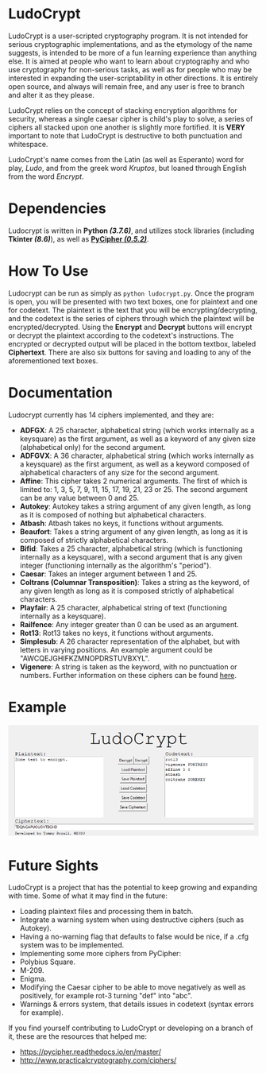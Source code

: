 # LudoCrypt
LudoCrypt is a user-scripted cryptography program. It is not intended for serious cryptographic implementations, and as the etymology of the name suggests, is intended to be more of a fun learning experience than anything else. It is aimed at people who want to learn about cryptography and who use cryptography for non-serious tasks, as well as for people who may be interested in expanding the user-scriptability in other directions. It is entirely open source, and always will remain free, and any user is free to branch and alter it as they please. 

LudoCrypt relies on the concept of stacking encryption algorithms for security, whereas a single caesar cipher is child's play to solve, a series of ciphers all stacked upon one another is slightly more fortified. It is **VERY** important to note that LudoCrypt is destructive to both punctuation and whitespace.

LudoCrypt's name comes from the Latin (as well as Esperanto) word for play, *Ludo*, and from the greek word *Kruptos*, but loaned through English from the word *Encrypt*. 

# Dependencies
Ludocrypt is written in **Python *(3.7.6)***, and utilizes stock libraries (including **Tkinter *(8.6)***), as well as [**PyCipher *(0.5.2)***](https://github.com/jameslyons/pycipher).

# How To Use
Ludocrypt can be run as simply as `python ludocrypt.py`. Once the program is open, you will be presented with two text boxes, one for plaintext and one for codetext. The plaintext is the text that you will be encrypting/decrypting, and the codetext is the series of ciphers through which the plaintext will be encrypted/decrypted. Using the **Encrypt** and **Decrypt** buttons will encrypt or decrypt the plaintext according to the codetext's instructions. The encrypted or decrypted output will be placed in the bottom textbox, labeled **Ciphertext**. There are also six buttons for saving and loading to any of the aforementioned text boxes.

# Documentation
Ludocrypt currently has 14 ciphers implemented, and they are:
 * **ADFGX**: A 25 character, alphabetical string (which works internally as a keysquare) as the first argument, as well as a keyword of any given size (alphabetical only) for the second argument.
 * **ADFGVX**: A 36 character, alphabetical string (which works internally as a keysquare) as the first argument, as well as a keyword composed of alphabetical characters of any size for the second argument.
 * **Affine**: This cipher takes 2 numerical arguments. The first of which is limited to: 1, 3, 5, 7, 9, 11, 15, 17, 19, 21, 23 or 25. The second argument can be any value between 0 and 25.
 * **Autokey**: Autokey takes a string argument of any given length, as long as it is composed of nothing but alphabetical characters.
 * **Atbash**: Atbash takes no keys, it functions without arguments.
 * **Beaufort**: Takes a string argument of any given length, as long as it is composed of strictly alphabetical characters.
 * **Bifid**: Takes a 25 character, alphabetical string (which is functioning internally as a keysquare), with a second argument that is any given integer (functioning internally as the algorithm's "period").
 * **Caesar**: Takes an integer argument between 1 and 25.
 * **Coltrans (Columnar Transposition)**: Takes a string as the keyword, of any given length as long as it is composed strictly of alphabetical characters.
 * **Playfair**: A 25 character, alphabetical string of text (functioning internally as a keysquare).
 * **Railfence**: Any integer greater than 0 can be used as an argument.
 * **Rot13**: Rot13 takes no keys, it functions without arguments.
 * **Simplesub**: A 26 character representation of the alphabet, but with letters in varying positions. An example argument could be "AWCQEJGHIFKZMNOPDRSTUVBXYL".
 * **Vigenere**: A string is taken as the keyword, with no punctuation or numbers.
Further information on these ciphers can be found [here](http://www.practicalcryptography.com/ciphers/).

# Example
![Example Window](example.png)

# Future Sights
LudoCrypt is a project that has the potential to keep growing and expanding with time. Some of what it may find in the future:
 * Loading plaintext files and processing them in batch.
 * Integrate a warning system when using destructive ciphers (such as Autokey).
  * Having a no-warning flag that defaults to false would be nice, if a .cfg system was to be implemented.
 * Implementing some more ciphers from PyCipher:
  * Polybius Square.
  * M-209.
  * Enigma.
  * Modifying the Caesar cipher to be able to move negatively as well as positively, for example rot-3 turning "def" into "abc".
 * Warnings & errors system, that details issues in codetext (syntax errors for example).

If you find yourself contributing to LudoCrypt or developing on a branch of it, these are the resources that helped me:
 * https://pycipher.readthedocs.io/en/master/
 * http://www.practicalcryptography.com/ciphers/
